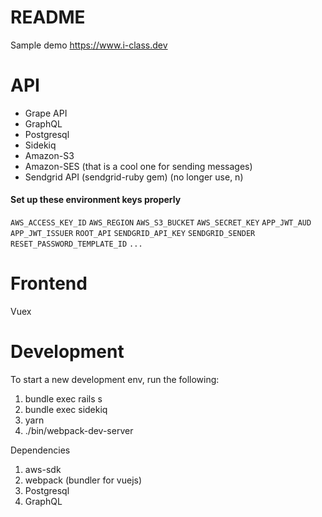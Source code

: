 # README
Sample demo
https://www.i-class.dev

API
======
- Grape API
- GraphQL
- Postgresql
- Sidekiq
- Amazon-S3
- Amazon-SES (that is a cool one for sending messages)
- Sendgrid API (sendgrid-ruby gem) (no longer use, n)

#### Set up these environment keys properly

`AWS_ACCESS_KEY_ID`
`AWS_REGION`
`AWS_S3_BUCKET`
`AWS_SECRET_KEY`
`APP_JWT_AUD`
`APP_JWT_ISSUER`
`ROOT_API`
`SENDGRID_API_KEY`
`SENDGRID_SENDER`
`RESET_PASSWORD_TEMPLATE_ID`
`...`

Frontend
======

Vuex



Development
===========

To start a new development env, run the following:

1.  bundle exec rails s
2.  bundle exec sidekiq
2.  yarn
3.  ./bin/webpack-dev-server



Dependencies

1.  aws-sdk
2.  webpack (bundler for vuejs)
3.  Postgresql
4.  GraphQL
